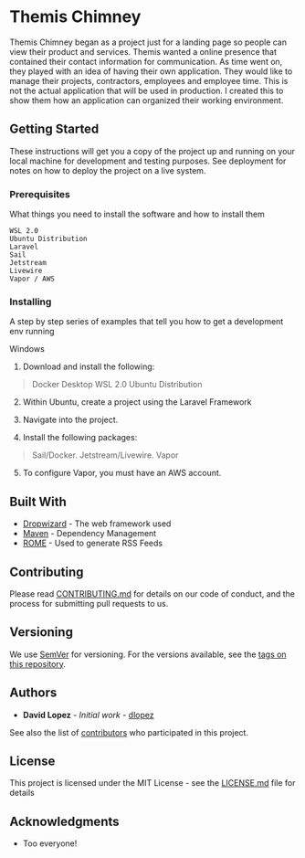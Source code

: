 # Themis Chimney

Themis Chimney began as a project just for a landing page so people can view their product and services.  Themis wanted a online presence that contained their contact information for communication.  As time went on, they played with an idea of having their own application.  They would like to manage their projects, contractors, employees and employee time.  This is not the actual application that will be used in production.  I created this to show them how an application can organized their working environment.

## Getting Started

These instructions will get you a copy of the project up and running on your local machine for development and testing purposes. See deployment for notes on how to deploy the project on a live system.

### Prerequisites

What things you need to install the software and how to install them

```
WSL 2.0
Ubuntu Distribution
Laravel
Sail
Jetstream
Livewire
Vapor / AWS

```

### Installing

A step by step series of examples that tell you how to get a development env running

Windows
1. Download and install the following: 
> Docker Desktop
> WSL 2.0
> Ubuntu Distribution

2. Within Ubuntu, create a project using the Laravel Framework
3. Navigate into the project.

4. Install the following packages: 
> Sail/Docker.
> Jetstream/Livewire.
> Vapor

5. To configure Vapor, you must have an AWS account.

## Built With

* [Dropwizard](http://www.dropwizard.io/1.0.2/docs/) - The web framework used
* [Maven](https://maven.apache.org/) - Dependency Management
* [ROME](https://rometools.github.io/rome/) - Used to generate RSS Feeds

## Contributing

Please read [CONTRIBUTING.md](https://gist.github.com/PurpleBooth/b24679402957c63ec426) for details on our code of conduct, and the process for submitting pull requests to us.

## Versioning

We use [SemVer](http://semver.org/) for versioning. For the versions available, see the [tags on this repository](https://github.com/your/project/tags). 

## Authors

* **David Lopez** - *Initial work* - [dlopez](https://github.com/dlopez)

See also the list of [contributors](https://github.com/your/project/contributors) who participated in this project.

## License

This project is licensed under the MIT License - see the [LICENSE.md](LICENSE.md) file for details

## Acknowledgments

* Too everyone!
